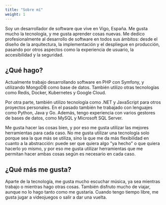 ```yaml
---
title: "Sobre mí"
weight: 1
---
```


Soy un desarrollador de software que vive en Vigo, España. Me gusta mucho la tecnología, y me gusta aprender cosas nuevas. Me dedico profesionalmente al desarrollo de software en todos sus ámbitos: desde el diseño de la arquitectura, la implementación y el despliegue en producción, pasando por otros aspectos como la experiencia de usuario, la accesibilidad y la seguridad.

## ¿Qué hago?

Actualmente trabajo desarrollando software en PHP con Symfony, y utilizando MongoDB como base de datos. También utilizo otras tecnologías como Redis, Docker, Kubernetes y Google Cloud.

Por otra parte, también utilizo tecnología como .NET y JavaScript para otros proyectos personales. En el pasado también he trabajado con lenguajes como Python, Java y Go. Además, tengo experiencia con varios gestores de bases de datos, como MySQL y Microsoft SQL Server.

Me gusta hacer las cosas bien, y por eso me gusta utilizar las mejores herramientas para cada caso. No me gusta utilizar una tecnología solo porque sea la que más se utiliza, sino la que me da más flexibilidad en cuanto a la abstracción: puede ser que quiera algo "ya hecho" o que quiera hacerlo yo mismo, y por eso me gusta utilizar herramientas que me permitan hacer ambas cosas según es necesario en cada caso.

## ¿Qué más me gusta?

Aparte de la tecnología, me gusta mucho escuchar música, ya sea mientras trabajo o mientras hago otras cosas. También disfruto mucho de viajar, aunque no lo hago tanto como me gustaría. Cuando tengo tiempo libre, me gusta jugar a videojuegos o salir a dar una vuelta.
